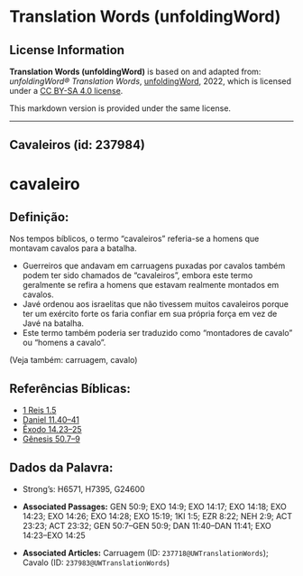 # Translation Words (unfoldingWord)

## License Information

**Translation Words (unfoldingWord)** is based on and adapted from: _unfoldingWord® Translation Words_, [unfoldingWord](https://unfoldingword.org/utw), 2022, which is licensed under a [CC BY-SA 4.0 license](https://creativecommons.org/licenses/by-sa/4.0/legalcode.en).

This markdown version is provided under the same license.



--------------------------------

## Cavaleiros (id: 237984)

cavaleiro
=========

Definição:
----------

Nos tempos bíblicos, o termo “cavaleiros” referia\-se a homens que montavam cavalos para a batalha.

* Guerreiros que andavam em carruagens puxadas por cavalos também podem ter sido chamados de “cavaleiros”, embora este termo geralmente se refira a homens que estavam realmente montados em cavalos.
* Javé ordenou aos israelitas que não tivessem muitos cavaleiros porque ter um exército forte os faria confiar em sua própria força em vez de Javé na batalha.
* Este termo também poderia ser traduzido como “montadores de cavalo” ou “homens a cavalo”.

(Veja também: carruagem, cavalo)

Referências Bíblicas:
---------------------

* [1 Reis 1\.5](https://ref.ly/1Kgs1:5)
* [Daniel 11\.40–41](https://ref.ly/Dan11:40-Dan11:41)
* [Êxodo 14\.23–25](https://ref.ly/Exod14:23-Exod14:25)
* [Gênesis 50\.7–9](https://ref.ly/Gen50:7-Gen50:9)

Dados da Palavra:
-----------------

* Strong’s: H6571, H7395, G24600

* **Associated Passages:** GEN 50:9; EXO 14:9; EXO 14:17; EXO 14:18; EXO 14:23; EXO 14:26; EXO 14:28; EXO 15:19; 1KI 1:5; EZR 8:22; NEH 2:9; ACT 23:23; ACT 23:32; GEN 50:7–GEN 50:9; DAN 11:40–DAN 11:41; EXO 14:23–EXO 14:25
* **Associated Articles:** Carruagem (ID: `237718@UWTranslationWords`); Cavalo (ID: `237983@UWTranslationWords`)

